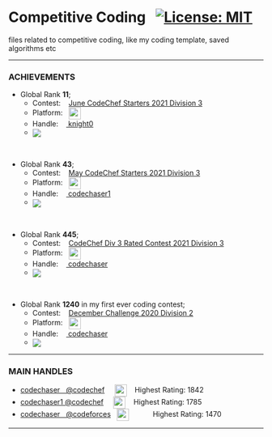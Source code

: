 # Competitive Coding &nbsp; <!--![views](https://visitor-badge.glitch.me/badge?page_id=code-chaser.competitive-coding) &nbsp;-->[![License: MIT](https://img.shields.io/badge/License-Personal-yellow.svg)](https://github.com/code-chaser/Competitive-Coding/blob/main/LICENSE)
files related to competitive coding, like my coding template, saved algorithms etc

___

### ACHIEVEMENTS

* Global Rank **11**;
    * Contest: &nbsp;&nbsp; <a href="https://www.codechef.com/START5C">June CodeChef Starters 2021 Division 3</a>
    * Platform: &nbsp; <a href="https://www.codechef.com"><img align="center" src="https://logo.clearbit.com/codechef.com" alt="codechef" height="24" width="" padding="" /></a>
    * Handle: &nbsp;&nbsp;&nbsp;<a href="https://www.codechef.com/users/knight0" target="blank"> knight0</a>
    * <img align="center" src="https://user-images.githubusercontent.com/63065397/123551605-291d9880-d790-11eb-8d62-d87a01cdf47f.png">

<br>

* Global Rank **43**;
    * Contest: &nbsp;&nbsp; <a href="https://www.codechef.com/START4C">May CodeChef Starters 2021 Division 3</a>
    * Platform: &nbsp; <a href="https://www.codechef.com"><img align="center" src="https://logo.clearbit.com/codechef.com" alt="codechef" height="24" width="" padding="" /></a>
    * Handle: &nbsp;&nbsp;&nbsp;<a href="https://www.codechef.com/users/codechaser1" target="blank"> codechaser1</a>
    * <img align="center" src="https://user-images.githubusercontent.com/63065397/122634236-a3984980-d0fa-11eb-9ea8-889acec7e7d7.png">

<br>

* Global Rank **445**;
    * Contest: &nbsp;&nbsp; <a href="https://www.codechef.com/CCRC21C">CodeChef Div 3 Rated Contest 2021 Division 3</a>
    * Platform: &nbsp; <a href="https://www.codechef.com"><img align="center" src="https://logo.clearbit.com/codechef.com" alt="codechef" height="24" width="" padding="" /></a>
    * Handle: &nbsp;&nbsp;&nbsp;<a href="https://www.codechef.com/users/codechaser" target="blank"> codechaser</a>
    * <img align="center" src="https://user-images.githubusercontent.com/63065397/123522305-1cd70400-d6da-11eb-8c99-abaec7172dbf.png">

<br>

* Global Rank **1240** in my first ever coding contest;
    * Contest: &nbsp;&nbsp; <a href="https://www.codechef.com/DEC20B">December Challenge 2020 Division 2</a>
    * Platform: &nbsp; <a href="https://www.codechef.com"><img align="center" src="https://logo.clearbit.com/codechef.com" alt="codechef" height="24" width="" padding="" /></a>
    * Handle: &nbsp;&nbsp;&nbsp;<a href="https://www.codechef.com/users/codechaser" target="blank"> codechaser</a>
    * <img align="center" src="https://user-images.githubusercontent.com/63065397/122634315-19041a00-d0fb-11eb-8db9-9dced957e9ca.png">












___
### MAIN HANDLES

* <a href="https://www.codechef.com/users/codechaser" target="blank"> codechaser &nbsp;&nbsp;@codechef</a> &nbsp; &nbsp; <a href="https://www.codechef.com/users/codechaser" target="blank"> <img align="center" src="https://logo.clearbit.com/codechef.com" alt="codechaser" height="24" width="" padding="" /></a>&nbsp;&nbsp;&nbsp; Highest Rating: 1842
* <a href="https://www.codechef.com/users/codechaser1" target="blank"> codechaser1 @codechef</a> &nbsp;&nbsp;&nbsp; <a href="https://www.codechef.com/users/codechaser1" target="blank">  <img align="center" src="https://logo.clearbit.com/codechef.com" alt="codechaser" height="24" width="" padding="" /></a>&nbsp;&nbsp;&nbsp; Highest Rating: 1785
* <a href="https://codeforces.com/profile/codechaser" target="blank">codechaser  &nbsp;&nbsp;@codeforces</a> &nbsp; <a href="https://codeforces.com/profile/codechaser" target="blank"><img align="center" src="https://logo.clearbit.com/codeforces.com" alt="codechaser" height="24" width="" /></a>&nbsp; &nbsp; &nbsp; &nbsp; &nbsp; &nbsp; Highest Rating: 1470

___
